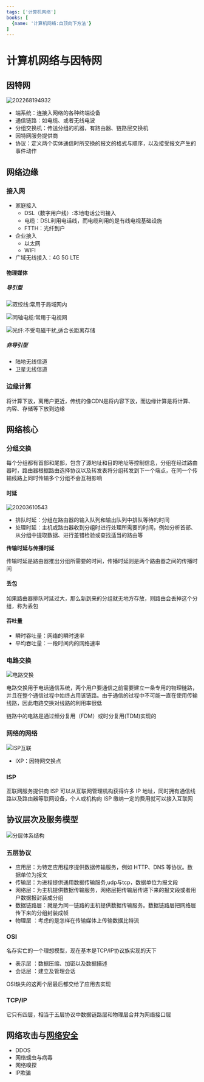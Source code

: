 ```yaml
---
tags: ['计算机网络']
books: [
  {name: '计算机网络:自顶向下方法'}
]
---
```


# 计算机网络与因特网

## 因特网

![202268194932](/assets/202268194932.png)

- 端系统：连接入网络的各种终端设备
- 通信链路：如电缆、或者无线电波
- 分组交换机：传送分组的机器，有路由器、链路层交换机
- 因特网服务提供商
- 协议：定义两个实体通信时所交换的报文的格式与顺序，以及接受报文产生的事件动作

## 网络边缘

### 接入网

- 家庭接入
  - DSL（数字用户线）:本地电话公司接入
  - 电缆：DSL利用电话线，而电缆利用的是有线电视基础设施
  - FTTH：光纤到户
- 企业接入
  - 以太网
  - WIFI
- 广域无线接入：4G 5G LTE

#### 物理媒体

##### 导引型

![双绞线:常用于局域网内](/assets/20226820155.jpg)
    
![同轴电缆:常用于电视网](/assets/20226820357.jpeg)

![光纤:不受电磁干扰,适合长距离存储](/assets/20226820516.jpg)

##### 非导引型

- 陆地无线信道
- 卫星无线信道

### 边缘计算

将计算下放，离用户更近，传统的像CDN是将内容下放，而边缘计算是将计算、内容、存储等下放到边缘

## 网络核心

### 分组交换

每个分组都有首部和尾部，包含了源地址和目的地址等控制信息，分组在经过路由器时，路由器根据路由选择协议以及转发表将分组转发到下一个端点，在同一个传输线路上同时传输多个分组不会互相影响

#### 时延

![20203610543](/assets/20203610543.png)

- 排队时延：分组在路由器的输入队列和输出队列中排队等待的时间
- 处理时延：主机或路由器收到分组时进行处理所需要的时间，例如分析首部、从分组中提取数据、进行差错检验或查找适当的路由等

**传输时延与传播时延**

传输时延是路由器推出分组所需要的时间，传播时延则是两个路由器之间的传播时间

#### 丢包

如果路由器排队时延过大，那么新到来的分组就无地方存放，则路由会丢掉这个分组，称为丢包

#### 吞吐量

- 瞬时吞吐量：网络的瞬时速率
- 平均吞吐量：一段时间内的网络速率

### 电路交换

![电路交换](/assets/202268201110.jpg)

电路交换用于电话通信系统，两个用户要通信之前需要建立一条专用的物理链路，并且在整个通信过程中始终占用该链路。由于通信的过程中不可能一直在使用传输线路，因此电路交换对线路的利用率很低

链路中的电路是通过频分复用（FDM）或时分复用(TDM)实现的

### 网络的网络

![ISP互联](/assets/202268201725.png)

- IXP：因特网交换点

### ISP

互联网服务提供商 ISP 可以从互联网管理机构获得许多 IP 地址，同时拥有通信线路以及路由器等联网设备，个人或机构向 ISP 缴纳一定的费用就可以接入互联网

## 协议层次及服务模型

![分层体系结构](/assets/批注%202020-03-06%20101020.png)

### 五层协议

- 应用层：为特定应用程序提供数据传输服务，例如 HTTP、DNS 等协议。数据单位为报文
- 传输层：为进程提供通用数据传输服务,udp与tcp，数据单位为报文段
- 网络层：为主机提供数据传输服务，网络层把传输层传递下来的报文段或者用户数据报封装成分组
- 数据链路层：就是为同一链路的主机提供数据传输服务。数据链路层把网络层传下来的分组封装成帧
- 物理层 ：考虑的是怎样在传输媒体上传输数据比特流

### OSI

名存实亡的一个理想模型，现在基本是TCP/IP协议族实现的天下

- 表示层 ：数据压缩、加密以及数据描述
- 会话层 ：建立及管理会话

OSI缺失的这两个层最后都交给了应用去实现

### TCP/IP

它只有四层，相当于五层协议中数据链路层和物理层合并为网络接口层

## 网络攻击与[网络安全](/计算机网络/网络安全/网络安全.md)

- DDOS
- 网络蠕虫与病毒
- 网络嗅探
- IP欺骗
